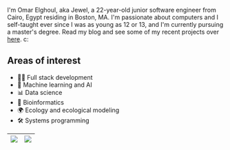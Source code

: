 I'm Omar Elghoul, aka Jewel, a 22-year-old junior software engineer from Cairo, Egypt residing in Boston, MA. I'm passionate about computers and I self-taught ever since I was as young as 12 or 13, and I'm currently pursuing a master's degree. Read my blog and see some of my recent projects over [here](https://jewelcodes.io/). c:

## Areas of interest
* 👨‍💻 Full stack development
* 🧠 Machine learning and AI
* 📊 Data science
* 🧬 Bioinformatics
* 🌍 Ecology and ecological modeling
* 🛠️ Systems programming

| <a href="#"><img src="https://github-readme-stats.vercel.app/api?username=jewelcodes&show_icons=true&theme=transparent&hide=prs,contribs&hide_border=true"></a> | <a href="#"><img src="https://github-readme-stats.vercel.app/api/top-langs/?username=jewelcodes&theme=transparent&layout=compact&hide_border=true&size_weight=1&count_weight=0.8"></a> |
| ----------- | ----------- |
